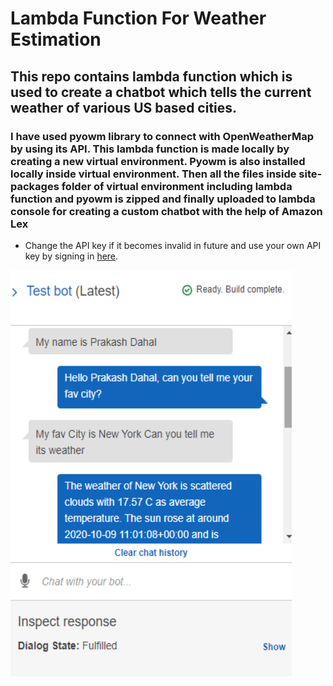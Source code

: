 # Lambda Function For Weather Estimation

## This repo contains lambda function which is used to create a chatbot which tells the current weather of various US based cities. 

### I have used pyowm library to connect with OpenWeatherMap by using its API. This lambda function is made locally by creating a new virtual environment. Pyowm is also installed locally inside virtual environment. Then all the files inside site-packages folder of virtual environment including lambda function and pyowm is zipped and finally uploaded to lambda console for creating a custom chatbot with the help of Amazon Lex


- Change the API key if it becomes invalid in future and use your own API key by signing in <a href="https://openweathermap.org/api">here</a>. 

<img src="https://github.com/PDahal2871/LambdaFunctionForWeatherEstimation/blob/main/Screenshot%20(213).png" width=450px height=650px/>
